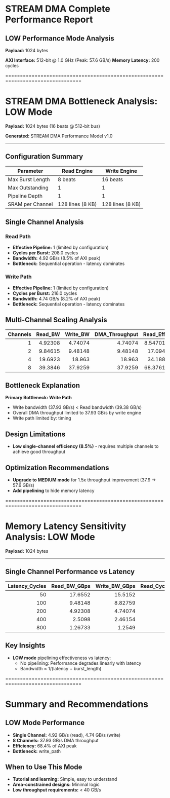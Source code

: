 # STREAM DMA Complete Performance Report
## LOW Performance Mode Analysis

**Payload:** 1024 bytes

**AXI Interface:** 512-bit @ 1.0 GHz (Peak: 57.6 GB/s)
**Memory Latency:** 200 cycles


================================================================================

# STREAM DMA Bottleneck Analysis: LOW Mode

**Payload:** 1024 bytes (16 beats @ 512-bit bus)

**Generated:** STREAM DMA Performance Model v1.0


---

## Configuration Summary

| Parameter | Read Engine | Write Engine |
|-----------|-------------|--------------|
| Max Burst Length | 8 beats | 16 beats |
| Max Outstanding | 1 | 1 |
| Pipeline Depth | 1 | 1 |
| SRAM per Channel | 128 lines (8 KB) | 128 lines (8 KB) |

## Single Channel Analysis

### Read Path
- **Effective Pipeline:** 1 (limited by configuration)
- **Cycles per Burst:** 208.0 cycles
- **Bandwidth:** 4.92 GB/s (8.5% of AXI peak)
- **Bottleneck:** Sequential operation - latency dominates

### Write Path
- **Effective Pipeline:** 1 (limited by configuration)
- **Cycles per Burst:** 216.0 cycles
- **Bandwidth:** 4.74 GB/s (8.2% of AXI peak)
- **Bottleneck:** Sequential operation - latency dominates

## Multi-Channel Scaling Analysis

|   Channels |   Read_BW |   Write_BW |   DMA_Throughput |   Read_Eff |   Write_Eff | Bottleneck   |
|-----------:|----------:|-----------:|-----------------:|-----------:|------------:|:-------------|
|          1 |   4.92308 |    4.74074 |          4.74074 |    8.54701 |     8.23045 | write_path   |
|          2 |   9.84615 |    9.48148 |          9.48148 |   17.094   |    16.4609  | write_path   |
|          4 |  19.6923  |   18.963   |         18.963   |   34.188   |    32.9218  | write_path   |
|          8 |  39.3846  |   37.9259  |         37.9259  |   68.3761  |    65.8436  | write_path   |

## Bottleneck Explanation

**Primary Bottleneck: Write Path**

- Write bandwidth (37.93 GB/s) < Read bandwidth (39.38 GB/s)
- Overall DMA throughput limited to 37.93 GB/s by write engine
- Write path limited by: timing

## Design Limitations

- **Low single-channel efficiency (8.5%)** - requires multiple channels to achieve good throughput

## Optimization Recommendations

- **Upgrade to MEDIUM mode** for 1.5x throughput improvement (37.9 → 57.6 GB/s)
- **Add pipelining** to hide memory latency


================================================================================

# Memory Latency Sensitivity Analysis: LOW Mode

**Payload:** 1024 bytes


---

## Single Channel Performance vs Latency

|   Latency_Cycles |   Read_BW_GBps |   Write_BW_GBps |   Read_Cycles_per_Burst |   Write_Cycles_per_Burst | Read_Limited_By   | Write_Limited_By   |
|-----------------:|---------------:|----------------:|------------------------:|-------------------------:|:------------------|:-------------------|
|               50 |       17.6552  |        15.5152  |                      58 |                       66 | timing            | timing             |
|              100 |        9.48148 |         8.82759 |                     108 |                      116 | timing            | timing             |
|              200 |        4.92308 |         4.74074 |                     208 |                      216 | timing            | timing             |
|              400 |        2.5098  |         2.46154 |                     408 |                      416 | timing            | timing             |
|              800 |        1.26733 |         1.2549  |                     808 |                      816 | timing            | timing             |

## Key Insights

- **LOW mode** pipelining effectiveness vs latency:
  - No pipelining: Performance degrades linearly with latency
  - Bandwidth ∝ 1/(latency + burst_length)


================================================================================

# Summary and Recommendations

## LOW Mode Performance
- **Single Channel:** 4.92 GB/s (read), 4.74 GB/s (write)
- **8 Channels:** 37.93 GB/s DMA throughput
- **Efficiency:** 68.4% of AXI peak
- **Bottleneck:** write_path

## When to Use This Mode
- **Tutorial and learning:** Simple, easy to understand
- **Area-constrained designs:** Minimal logic
- **Low throughput requirements:** < 40 GB/s
